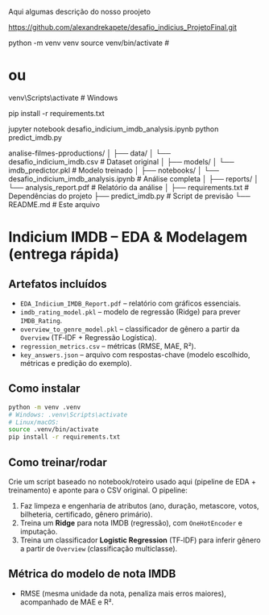 Aqui algumas descrição do nosso proojeto

https://github.com/alexandrekapete/desafio_indicius_ProjetoFinal.git

python -m venv venv
source venv/bin/activate  # 
# ou
venv\Scripts\activate  # Windows

pip install -r requirements.txt

jupyter notebook desafio_indicium_imdb_analysis.ipynb
python predict_imdb.py


analise-filmes-pproductions/
│
├── data/
│   └── desafio_indicium_imdb.csv   # Dataset original
│
├── models/
│   └── imdb_predictor.pkl          # Modelo treinado
│
├── notebooks/
│   └── desafio_indicium_imdb_analysis.ipynb  # Análise completa
│
├── reports/
│   └── analysis_report.pdf         # Relatório da análise
│
├── requirements.txt                # Dependências do projeto
├── predict_imdb.py                # Script de previsão
└── README.md                      # Este arquivo



# Indicium IMDB – EDA & Modelagem (entrega rápida)

## Artefatos incluídos
- `EDA_Indicium_IMDB_Report.pdf` – relatório com gráficos essenciais.
- `imdb_rating_model.pkl` – modelo de regressão (Ridge) para prever `IMDB_Rating`.
- `overview_to_genre_model.pkl` – classificador de gênero a partir da `Overview` (TF‑IDF + Regressão Logística).
- `regression_metrics.csv` – métricas (RMSE, MAE, R²).
- `key_answers.json` – arquivo com respostas-chave (modelo escolhido, métricas e predição do exemplo).

## Como instalar
```bash
python -m venv .venv
# Windows: .venv\Scripts\activate
# Linux/macOS:
source .venv/bin/activate
pip install -r requirements.txt
```

## Como treinar/rodar
Crie um script baseado no notebook/roteiro usado aqui (pipeline de EDA + treinamento) e aponte para o CSV original. 
O pipeline:
1. Faz limpeza e engenharia de atributos (ano, duração, metascore, votos, bilheteria, certificado, gênero primário).
2. Treina um **Ridge** para nota IMDB (regressão), com `OneHotEncoder` e imputação.
3. Treina um classificador **Logistic Regression** (TF‑IDF) para inferir gênero a partir de `Overview` (classificação multiclasse).

## Métrica do modelo de nota IMDB
- RMSE (mesma unidade da nota, penaliza mais erros maiores), acompanhado de MAE e R².

